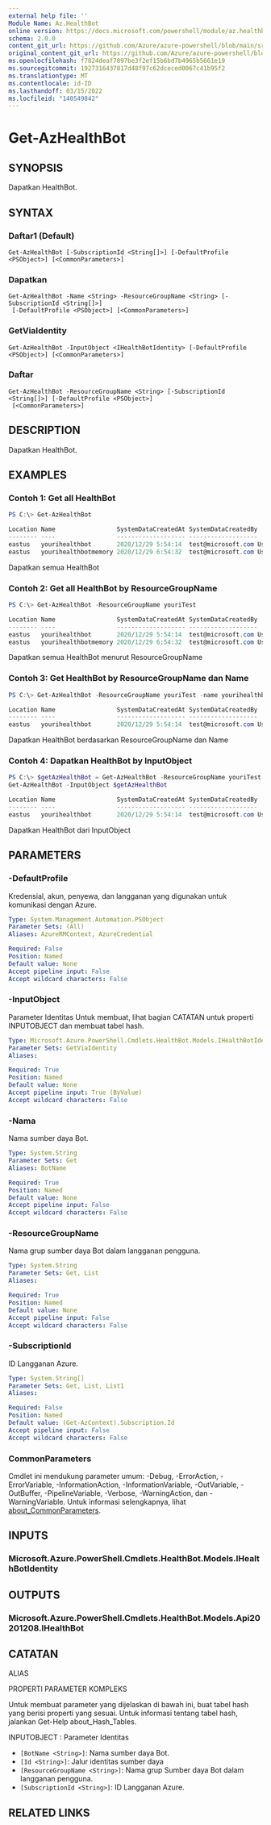 ```yaml
---
external help file: ''
Module Name: Az.HealthBot
online version: https://docs.microsoft.com/powershell/module/az.healthbot/get-azhealthbot
schema: 2.0.0
content_git_url: https://github.com/Azure/azure-powershell/blob/main/src/HealthBot/help/Get-AzHealthBot.md
original_content_git_url: https://github.com/Azure/azure-powershell/blob/main/src/HealthBot/help/Get-AzHealthBot.md
ms.openlocfilehash: f7824deaf7897be3f2ef15b6bd7b4965b5661e19
ms.sourcegitcommit: 1927316437817d48f97c62dceced0067c41b95f2
ms.translationtype: MT
ms.contentlocale: id-ID
ms.lasthandoff: 03/15/2022
ms.locfileid: "140549842"
---
```

# Get-AzHealthBot

## SYNOPSIS
Dapatkan HealthBot.

## SYNTAX

### Daftar1 (Default)
```
Get-AzHealthBot [-SubscriptionId <String[]>] [-DefaultProfile <PSObject>] [<CommonParameters>]
```

### Dapatkan
```
Get-AzHealthBot -Name <String> -ResourceGroupName <String> [-SubscriptionId <String[]>]
 [-DefaultProfile <PSObject>] [<CommonParameters>]
```

### GetViaIdentity
```
Get-AzHealthBot -InputObject <IHealthBotIdentity> [-DefaultProfile <PSObject>] [<CommonParameters>]
```

### Daftar
```
Get-AzHealthBot -ResourceGroupName <String> [-SubscriptionId <String[]>] [-DefaultProfile <PSObject>]
 [<CommonParameters>]
```

## DESCRIPTION
Dapatkan HealthBot.

## EXAMPLES

### Contoh 1: Get all HealthBot
```powershell
PS C:\> Get-AzHealthBot

Location Name                 SystemDataCreatedAt SystemDataCreatedBy   SystemDataCreatedByType SystemDataLastModifiedAt SystemDataLastModifiedBy             SystemDataLastModifiedByType Type
-------- ----                 ------------------- -------------------   ----------------------- ------------------------ ------------------------             ---------------------------- ----
eastus   yourihealthbot       2020/12/29 5:54:14  test@microsoft.com User                    2020/12/29 5:54:19       ********-****-****-****-********** Application                  Microsoft.HealthBot/healthBots
eastus   yourihealthbotmemory 2020/12/29 6:54:32  test@microsoft.com User                    2020/12/29 6:54:36       ********-****-****-****-********** Application                  Microsoft.HealthBot/healthBots
```

Dapatkan semua HealthBot

### Contoh 2: Get all HealthBot by ResourceGroupName
```powershell
PS C:\> Get-AzHealthBot -ResourceGroupName youriTest

Location Name                 SystemDataCreatedAt SystemDataCreatedBy   SystemDataCreatedByType SystemDataLastModifiedAt SystemDataLastModifiedBy             SystemDataLastModifiedByType Type
-------- ----                 ------------------- -------------------   ----------------------- ------------------------ ------------------------             ---------------------------- ----
eastus   yourihealthbot       2020/12/29 5:54:14  test@microsoft.com User                    2020/12/29 5:54:19       ********-****-****-****-********** Application                  Microsoft.HealthBot/healthBots
eastus   yourihealthbotmemory 2020/12/29 6:54:32  test@microsoft.com User                    2020/12/29 6:54:36       ********-****-****-****-********** Application                  Microsoft.HealthBot/healthBots
```

Dapatkan semua HealthBot menurut ResourceGroupName

### Contoh 3: Get HealthBot by ResourceGroupName dan Name
```powershell
PS C:\> Get-AzHealthBot -ResourceGroupName youriTest -name yourihealthbot

Location Name                 SystemDataCreatedAt SystemDataCreatedBy   SystemDataCreatedByType SystemDataLastModifiedAt SystemDataLastModifiedBy             SystemDataLastModifiedByType Type
-------- ----                 ------------------- -------------------   ----------------------- ------------------------ ------------------------             ---------------------------- ----
eastus   yourihealthbot       2020/12/29 5:54:14  test@microsoft.com User                    2020/12/29 5:54:19       ********-****-****-****-********** Application                  Microsoft.HealthBot/healthBots
```

Dapatkan HealthBot berdasarkan ResourceGroupName dan Name

### Contoh 4: Dapatkan HealthBot by InputObject
```powershell
PS C:\> $getAzHealthBot = Get-AzHealthBot -ResourceGroupName youriTest -name yourihealthbot
Get-AzHealthBot -InputObject $getAzHealthBot

Location Name                 SystemDataCreatedAt SystemDataCreatedBy   SystemDataCreatedByType SystemDataLastModifiedAt SystemDataLastModifiedBy             SystemDataLastModifiedByType Type
-------- ----                 ------------------- -------------------   ----------------------- ------------------------ ------------------------             ---------------------------- ----
eastus   yourihealthbot       2020/12/29 5:54:14  test@microsoft.com User                    2020/12/29 5:54:19       ********-****-****-****-********** Application                  Microsoft.HealthBot/healthBots
```

Dapatkan HealthBot dari InputObject

## PARAMETERS

### -DefaultProfile
Kredensial, akun, penyewa, dan langganan yang digunakan untuk komunikasi dengan Azure.

```yaml
Type: System.Management.Automation.PSObject
Parameter Sets: (All)
Aliases: AzureRMContext, AzureCredential

Required: False
Position: Named
Default value: None
Accept pipeline input: False
Accept wildcard characters: False
```

### -InputObject
Parameter Identitas Untuk membuat, lihat bagian CATATAN untuk properti INPUTOBJECT dan membuat tabel hash.

```yaml
Type: Microsoft.Azure.PowerShell.Cmdlets.HealthBot.Models.IHealthBotIdentity
Parameter Sets: GetViaIdentity
Aliases:

Required: True
Position: Named
Default value: None
Accept pipeline input: True (ByValue)
Accept wildcard characters: False
```

### -Nama
Nama sumber daya Bot.

```yaml
Type: System.String
Parameter Sets: Get
Aliases: BotName

Required: True
Position: Named
Default value: None
Accept pipeline input: False
Accept wildcard characters: False
```

### -ResourceGroupName
Nama grup sumber daya Bot dalam langganan pengguna.

```yaml
Type: System.String
Parameter Sets: Get, List
Aliases:

Required: True
Position: Named
Default value: None
Accept pipeline input: False
Accept wildcard characters: False
```

### -SubscriptionId
ID Langganan Azure.

```yaml
Type: System.String[]
Parameter Sets: Get, List, List1
Aliases:

Required: False
Position: Named
Default value: (Get-AzContext).Subscription.Id
Accept pipeline input: False
Accept wildcard characters: False
```

### CommonParameters
Cmdlet ini mendukung parameter umum: -Debug, -ErrorAction, -ErrorVariable, -InformationAction, -InformationVariable, -OutVariable, -OutBuffer, -PipelineVariable, -Verbose, -WarningAction, dan -WarningVariable. Untuk informasi selengkapnya, lihat [about_CommonParameters](http://go.microsoft.com/fwlink/?LinkID=113216).

## INPUTS

### Microsoft.Azure.PowerShell.Cmdlets.HealthBot.Models.IHealthBotIdentity

## OUTPUTS

### Microsoft.Azure.PowerShell.Cmdlets.HealthBot.Models.Api20201208.IHealthBot

## CATATAN

ALIAS

PROPERTI PARAMETER KOMPLEKS

Untuk membuat parameter yang dijelaskan di bawah ini, buat tabel hash yang berisi properti yang sesuai. Untuk informasi tentang tabel hash, jalankan Get-Help about_Hash_Tables.


INPUTOBJECT <IHealthBotIdentity>: Parameter Identitas
  - `[BotName <String>]`: Nama sumber daya Bot.
  - `[Id <String>]`: Jalur identitas sumber daya
  - `[ResourceGroupName <String>]`: Nama grup Sumber daya Bot dalam langganan pengguna.
  - `[SubscriptionId <String>]`: ID Langganan Azure.

## RELATED LINKS

